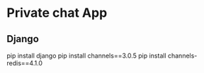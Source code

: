 # Private chat App
## Django

pip install django
pip install channels==3.0.5
pip install channels-redis==4.1.0
